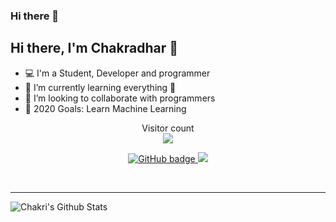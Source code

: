 ### Hi there 👋

## Hi there, I'm Chakradhar 👋

- 💻 I'm a Student, Developer and programmer
- 🌱 I’m currently learning everything 🤣
- 👯 I’m looking to collaborate with programmers
- 🥅 2020 Goals: Learn Machine Learning

<p align="center"> 
  Visitor count<br>
  <img src="https://profile-counter.glitch.me/nekkantichakradhar/count.svg" />
</p>

<p align="center">
  <a href="https://github.com/nekkantichakradhar?tab=followers">
    <img src="https://img.shields.io/github/followers/nekkantichakradhar?label=Followers&logo=GitHub&style=for-the-badge" alt="GitHub badge" />
  </a>
  <a href="http://twitter.com/ganeshkaricharla">
    <img src="https://img.shields.io/twitter/follow/chakrinekkanti?label=Twitter&logo=twitter&style=for-the-badge" />
  </a>
</p>

<!-- ### Connect with me: -->

<br />

---

<img align="left" alt="Chakri's Github Stats" src="https://github-readme-stats.vercel.app/api?username=nekkantichakradhar&show_icons=true&hide_border=true" />

